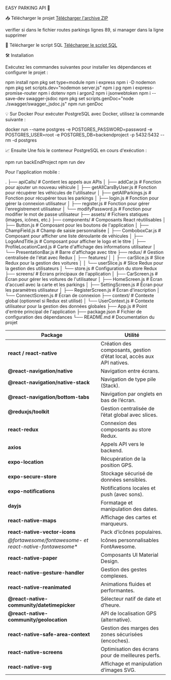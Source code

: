 
EASY PARKING API 🚀

📥 Télécharger le projet
[Télécharger l'archive ZIP](./Easy-Parking-API-main.zip)

verifier si dans le fichier routes parkings lignes 89, si manager dans la ligne supprimer

📂 Télécharger le script SQL
[Télécharger le script SQL](./scriptSql.txt)

🛠️ Installation


Exécutez les commandes suivantes pour installer les dépendances et configurer le projet :

npm install
npm pkg set type=module
npm i express
npm i -D nodemon
npm pkg set scripts.dev="nodemon server.js"
npm i pg
npm i express-promise-router
npm i dotenv
npm i argon2
npm i jsonwebtoken
npm i --save-dev swagger-jsdoc
npm pkg set scripts.genDoc="node ./swagger/swagger_jsdoc.js"
npm run genDoc

💡 Sur Docker Pour exécuter PostgreSQL avec Docker, utilisez la commande suivante :

docker run --name postgres -e POSTGRES_PASSWORD=password -e POSTGRES_USER=root -e POSTGRES_DB=backendproject -p 5432:5432 --rm -d postgres

📈 Ensuite Une fois le conteneur PostgreSQL en cours d'exécution :

npm run backEndProject
npm run dev

Pour l'application mobile :

. ├── apiCalls/ # Contient les appels aux APIs │ ├── addCar.js # Fonction pour ajouter un nouveau véhicule │ ├── getAllCarsByUser.js # Fonction pour récupérer les véhicules de l'utilisateur │ ├── getAllParkings.js # Fonction pour récupérer tous les parkings │ ├── login.js # Fonction pour gérer la connexion utilisateur │ ├── register.js # Fonction pour gérer l'enregistrement utilisateur │ └── modifyPassword.js # Fonction pour modifier le mot de passe utilisateur ├── assets/ # Fichiers statiques (images, icônes, etc.) ├── components/ # Composants React réutilisables │ ├── Button.js # Composant pour les boutons de l'application │ ├── ChampField.js # Champ de saisie personnalisée │ ├── ComboboxCar.js # Composant pour afficher une liste déroulante de véhicules │ ├── LogoAndTitle.js # Composant pour afficher le logo et le titre │ ├── ProfileLocationCard.js # Carte d'affichage des informations utilisateur │ └── PresentationBar.js # Barre d'affichage avec titre ├── redux/ # Gestion centralisée de l'état avec Redux │ ├── features/ │ │ ├── carSlice.js # Slice Redux pour la gestion des voitures │ │ └── userSlice.js # Slice Redux pour la gestion des utilisateurs │ └── store.js # Configuration du store Redux ├── screens/ # Écrans principaux de l'application │ ├── CarScreen.js # Écran pour gérer les voitures de l'utilisateur │ ├── HomeScreen.js # Écran d'accueil avec la carte et les parkings │ ├── SettingScreen.js # Écran pour les paramètres utilisateur │ ├── RegisterScreen.js # Écran d'inscription │ └── ConnectScreen.js # Écran de connexion ├── context/ # Contexte global (optionnel si Redux est utilisé) │ └── UserContext.js # Contexte utilisateur pour la gestion des données globales ├── App.js # Point d'entrée principal de l'application ├── package.json # Fichier de configuration des dépendances └── README.md # Documentation du projet

| **Package**                                                 | **Utilité**                                                           |
| ----------------------------------------------------------- | --------------------------------------------------------------------- |
| **react / react-native**                                    | Création des composants, gestion d’état local, accès aux API natives. |
| **@react-navigation/native**                                | Navigation entre écrans.                                              |
| **@react-navigation/native-stack**                          | Navigation de type pile (Stack).                                      |
| **@react-navigation/bottom-tabs**                           | Navigation par onglets en bas de l’écran.                             |
| **@reduxjs/toolkit**                                        | Gestion centralisée de l’état global avec slices.                     |
| **react-redux**                                             | Connexion des composants au store Redux.                              |
| **axios**                                                   | Appels API vers le backend.                                           |
| **expo-location**                                           | Récupération de la position GPS.                                      |
| **expo-secure-store**                                       | Stockage sécurisé de données sensibles.                               |
| **expo-notifications**                                      | Notifications locales et push (avec sons).                            |
| **dayjs**                                                   | Formatage et manipulation des dates.                                  |
| **react-native-maps**                                       | Affichage des cartes et marqueurs.                                    |
| **react-native-vector-icons**                               | Pack d’icônes populaires.                                             |
| **@fortawesome/fontawesome-* et react-native-fontawesome*\* | Icônes personnalisables FontAwesome.                                  |
| **react-native-paper**                                      | Composants UI Material Design.                                        |
| **react-native-gesture-handler**                            | Gestion des gestes complexes.                                         |
| **react-native-reanimated**                                 | Animations fluides et performantes.                                   |
| **@react-native-community/datetimepicker**                  | Sélecteur natif de date et d’heure.                                   |
| **@react-native-community/geolocation**                     | API de localisation GPS (alternative).                                |
| **react-native-safe-area-context**                          | Gestion des marges des zones sécurisées (encoches).                   |
| **react-native-screens**                                    | Optimisation des écrans pour de meilleures perfs.                     |
| **react-native-svg**                                        | Affichage et manipulation d’images SVG.                               |

